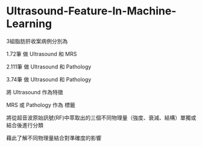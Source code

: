 # Ultrasound-Feature-In-Machine-Learning
3組脂肪肝收案病例分別為

1.72筆 做 Ultrasound 和 MRS 

2.111筆 做 Ultrasound 和 Pathology

3.74筆 做 Ultrasound 和 Pathology

將 Ultrasound 作為特徵 

MRS 或 Pathology 作為 標籤

將從超音波原始訊號(RF)中萃取出的三個不同物理量（強度、衰減、結構）單獨或結合後進行分類

藉此了解不同物理量結合對準確度的影響
